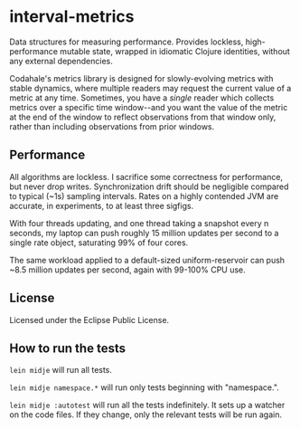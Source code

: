 # interval-metrics

Data structures for measuring performance. Provides lockless, high-performance
mutable state, wrapped in idiomatic Clojure identities, without any external
dependencies.

Codahale's metrics library is designed for slowly-evolving metrics with stable
dynamics, where multiple readers may request the current value of a metric at
any time. Sometimes, you have a *single* reader which collects metrics over a
specific time window--and you want the value of the metric at the end of the
window to reflect observations from that window only, rather than including
observations from prior windows.

## Performance

All algorithms are lockless. I sacrifice some correctness for performance, but
never drop writes. Synchronization drift should be negligible compared to
typical (~1s) sampling intervals. Rates on a highly contended JVM are
accurate, in experiments, to at least three sigfigs.

With four threads updating, and one thread taking a snapshot every n seconds,
my laptop can push roughly 15 million updates per second to a single rate
object, saturating 99% of four cores.

The same workload applied to a default-sized uniform-reservoir can push ~8.5
million updates per second, again with 99-100% CPU use.

## License

Licensed under the Eclipse Public License.

## How to run the tests

`lein midje` will run all tests.

`lein midje namespace.*` will run only tests beginning with "namespace.".

`lein midje :autotest` will run all the tests indefinitely. It sets up a
watcher on the code files. If they change, only the relevant tests will be
run again.
